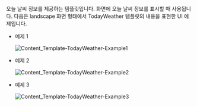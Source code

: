오늘 날씨 정보를 제공하는 템플릿입니다. 화면에 오늘 날씨 정보를 표시할 때 사용됩니다. 다음은 landscape 화면 형태에서 TodayWeather 템플릿의 내용을 표현한 UI 예제입니다.

* 예제 1

  ![Content_Template-TodayWeather-Example1](/Develop/Assets/Images/Content_Template-TodayWeather-Example1.png)

* 예제 2

  ![Content_Template-TodayWeather-Example2](/Develop/Assets/Images/Content_Template-TodayWeather-Example2.png)

* 예제 3

  ![Content_Template-TodayWeather-Example3](/Develop/Assets/Images/Content_Template-TodayWeather-Example3.png)